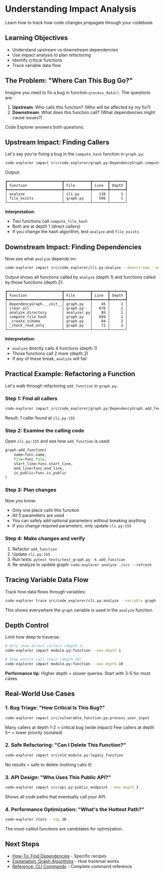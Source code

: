 # Understanding Impact Analysis

Learn how to track how code changes propagate through your codebase.

## Learning Objectives

- Understand upstream vs downstream dependencies
- Use impact analysis to plan refactoring
- Identify critical functions
- Trace variable data flow

## The Problem: "Where Can This Bug Go?"

Imagine you need to fix a bug in function `process_data()`. The questions are:

1. **Upstream**: Who calls this function? (Who will be affected by my fix?)
2. **Downstream**: What does this function call? (What dependencies might cause issues?)

Code Explorer answers both questions.

## Upstream Impact: Finding Callers

Let's say you're fixing a bug in the `compute_hash` function in `graph.py`:

```bash
code-explorer impact src/code_explorer/graph.py:DependencyGraph.compute_file_hash
```

Output:

```
┏━━━━━━━━━━━━━━━━━━━━━━━━━┳━━━━━━━━━━━━┳━━━━━━━┳━━━━━━━┓
┃ Function                ┃ File       ┃ Line  ┃ Depth ┃
┡━━━━━━━━━━━━━━━━━━━━━━━━━╇━━━━━━━━━━━━╇━━━━━━━╇━━━━━━━┩
│ analyze                 │ cli.py     │   138 │     1 │
│ file_exists             │ graph.py   │   596 │     1 │
└─────────────────────────┴────────────┴───────┴───────┘
```

**Interpretation**:
- Two functions call `compute_file_hash`
- Both are at depth 1 (direct callers)
- If you change the hash algorithm, test `analyze` and `file_exists`

## Downstream Impact: Finding Dependencies

Now see what `analyze` depends on:

```bash
code-explorer impact src/code_explorer/cli.py:analyze --downstream --max-depth 2
```

Output shows all functions called by `analyze` (depth 1) and functions called by those functions (depth 2):

```
┏━━━━━━━━━━━━━━━━━━━━━━━━━┳━━━━━━━━━━━━┳━━━━━━━┳━━━━━━━┓
┃ Function                ┃ File       ┃ Line  ┃ Depth ┃
┡━━━━━━━━━━━━━━━━━━━━━━━━━╇━━━━━━━━━━━━╇━━━━━━━╇━━━━━━━┩
│ DependencyGraph.__init__│ graph.py   │    45 │     1 │
│ clear_all               │ graph.py   │   676 │     1 │
│ analyze_directory       │ analyzer.py│    89 │     1 │
│ compute_file_hash       │ graph.py   │   694 │     1 │
│ _create_schema          │ graph.py   │    84 │     2 │
│ _check_read_only        │ graph.py   │    72 │     2 │
└─────────────────────────┴────────────┴───────┴───────┘
```

**Interpretation**:
- `analyze` directly calls 4 functions (depth 1)
- Those functions call 2 more (depth 2)
- If any of these break, `analyze` will fail

## Practical Example: Refactoring a Function

Let's walk through refactoring `add_function` in `graph.py`.

### Step 1: Find all callers

```bash
code-explorer impact src/code_explorer/graph.py:DependencyGraph.add_function
```

Result: 1 caller found at `cli.py:155`

### Step 2: Examine the calling code

Open `cli.py:155` and see how `add_function` is used:

```python
graph.add_function(
    name=func.name,
    file=func.file,
    start_line=func.start_line,
    end_line=func.end_line,
    is_public=func.is_public
)
```

### Step 3: Plan changes

Now you know:
- Only one place calls this function
- All 5 parameters are used
- You can safely add optional parameters without breaking anything
- If you change required parameters, only update `cli.py:155`

### Step 4: Make changes and verify

1. Refactor `add_function`
2. Update `cli.py:155`
3. Run tests: `pytest tests/test_graph.py -k add_function`
4. Re-analyze to update graph: `code-explorer analyze ./src --refresh`

## Tracing Variable Data Flow

Track how data flows through variables:

```bash
code-explorer trace src/code_explorer/cli.py:analyze --variable graph
```

This shows everywhere the `graph` variable is used in the `analyze` function.

## Depth Control

Limit how deep to traverse:

```bash
# Only show direct callers (depth 1)
code-explorer impact module.py:function --max-depth 1

# Show entire call chain (depth 10)
code-explorer impact module.py:function --max-depth 10
```

**Performance tip**: Higher depth = slower queries. Start with 3-5 for most cases.

## Real-World Use Cases

### 1. Bug Triage: "How Critical Is This Bug?"

```bash
code-explorer impact src/vulnerable_function.py:process_user_input
```

Many callers at depth 1-2 = critical bug (wide impact)
Few callers at depth 5+ = lower priority (isolated)

### 2. Safe Refactoring: "Can I Delete This Function?"

```bash
code-explorer impact src/old_module.py:legacy_function
```

No results = safe to delete (nothing calls it)

### 3. API Design: "Who Uses This Public API?"

```bash
code-explorer impact src/api.py:public_endpoint --max-depth 3
```

Shows all code paths that eventually call your API.

### 4. Performance Optimization: "What's the Hottest Path?"

```bash
code-explorer stats --top 20
```

The most-called functions are candidates for optimization.

## Next Steps

- [How-To: Find Dependencies](../how-to/find-dependencies.md) - Specific recipes
- [Explanation: Graph Algorithms](../explanation/graph-algorithms.md) - How traversal works
- [Reference: CLI Commands](../reference/cli-commands.md) - Complete command reference
